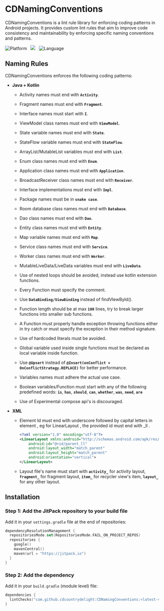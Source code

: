 # CDNamingConventions

CDNamingConventions is a lint rule library for enforcing coding patterns in Android projects. It
provides custom lint rules that aim to improve code consistency and maintainability by enforcing
specific naming conventions and patterns.

![Platform](https://img.shields.io/badge/Platform-Android-darkcyan) &nbsp;
[![](https://jitpack.io/v/cdcountrydelight/CDNamingConventions.svg)](https://jitpack.io/#cdcountrydelight/CDNamingConventions)
&nbsp;
![Language](https://img.shields.io/badge/Language-Kotlin-blue)

## Naming Rules

CDNamingConventions enforces the following coding patterns:

- **Java + Kotlin**

  - Activity names must end with **`Activity`**.

  - Fragment names must end with **`Fragment`**.

  - Interface names must start with **`I`**.

  - ViewModel class names must end with **`ViewModel`**.

  - State variable names must end with **`State`**.

  - StateFlow variable names must end with **`StateFlow`**.

  - ArrayList/MutableList variables must end with **`List`**.

  - Enum class names must end with **`Enum`**.

  - Application class names must end with **`Application`**.

  - BroadcastReceiver class names must end with **`Receiver`**.

  - Interface implementations must end with **`Impl`**.

  - Package names must be in **`snake case`**.

  - Room database class names must end with **`Database`**.

  - Dao class names must end with **`Dao`**.

  - Entity class names must end with **`Entity`**.

  - Map variable names must end with **`Map`**.

  - Service class names must end with **`Service`**.

  - Worker class names must end with **`Worker`**.

  - MutableLiveData/LiveData variables must end with **`LiveData`**.

  - Use of nested loops should be avoided, instead use kotlin extension functions.

  - Every Function must specify the comment.
  
  - Use **`DataBinding/ViewBinding`** instead of findVIewById().

  - Function length should be at max **`100`** lines, try to break larger functions into smaller sub functions.

  - A Function must properly handle exception throwing functions either in try catch or must specify the exception in their method signature.

  - Use of hardcoded literals must be avoided.

  - Global variable used inside single functions must be declared as local variable inside function.

  - Use **`@Upsert`** instead of **`@Insert(onConflict = OnConflictStrategy.REPLACE)`** for better performance.

  - Variables names must adhere the actual use case.

  - Boolean variables/Function must start with any of the following predefined words: **`is`**, **`has`**, **`should`**, **`can`**, **`whether`**, **`was`**, **`need`**, **`are`**

  - Use of Experimental compose api's is discouraged.

- **XML**

  - Element Id must end with underscore followed by capital letters in element , eg for
    LinearLayout , the provided id  must end with _ll .

    ```xml
    <?xml version="1.0" encoding="utf-8"?>
    <LinearLayout xmlns:android="http://schemas.android.com/apk/res/android"
        android:id="@+id/parent_ll"
        android:layout_width="match_parent"
        android:layout_height="match_parent"
        android:orientation="vertical">
    </LinearLayout>
    ``` 

  - Layout file's name must start with  **`activity_`** for activity layout, **`fragment_`** for fragment layout, **`item_`** for recycler view's item, **`layout_`**  for any other layout.

## Installation

### Step 1: Add the JitPack repository to your build file

Add it in your `settings.gradle` file at the end of repositories:

```kotlin
dependencyResolutionManagement {
  repositoriesMode.set(RepositoriesMode.FAIL_ON_PROJECT_REPOS)
  repositories {
    google()
    mavenCentral()
    maven(url = "https://jitpack.io")
  }
}
```

### Step 2: Add the dependency

Add it in your `build.gradle` (module level) file:

```kotlin
dependencies {
  lintChecks("com.github.cdcountrydelight:CDNamingConventions:<latest-version>")
}
```
